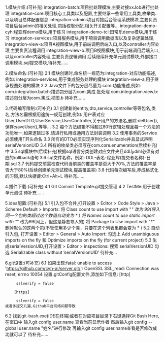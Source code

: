 1.模块介绍:(可补充)
 integration-batch:项目批处理模块,主要对接xxJob进行批处理
 integration-core:项目核心工具类以及配置,主要继承一些常用工具类,枚举类..以及项目总体配置信息
 integration-admin:项目对接后台管理系统模块,主要负责项目后台admin的相关处理,包括权限分配,相关开关配置等...
 integration-demo-cyh:程亚辉demo模块,用于练习
 integration-demo-tcl:田常乐demo模块,用于练习
 integration-services:项目服务模块,用于项目调用数据库以及复杂逻辑处理,
 integration-view-a:项目A视图模块,用于前端调用后端入口,以及controller内容处理,主要负责流程调用
 integration-view-b:项目B视图模块,用于前端调用后端入口,以及controller内容处理,主要负责逻辑调用
 后续继续补充单元测试模块,外部接口调用模块,sql提交模块,待补充......

2.模块命名:(可补充)
 2.1 模块创建时,命名统一规范为:integration-对应功能描述,例如:
    integration-services,用于集成服务处理的模块
    integration-view-a,用于继承视图处理的模块
 2.2 Java文件下的包分层尽量为:com.功能描述,例如:
    com.integration.batch:描述包分层为com.集成.批处理
    com.integration.view.b:描述包分层为com.集成.视图.b
 待补充......

3.代码编写限制:(可补充)
 3.1 创建新的entity,dto,service,controller等等包名,类名,方法名需根据用途统一规范创建,例如:
    用户表对应User,UserDTO,UserService,UserController,关于用户的方法名,删除:delUser(),保存:saveUser(),等等...
 3.2 每个方法编辑不得超过80行逻辑处理且每一个方法的功能唯一,如果逻辑过多,请进行私用或通用方法封装调用
 3.2 使用事务的Service必须使用T开头命名
 3.3 所有的DTO必须实现序列化Serializable并且显式声明serialVersionUID
 3.4 所有的枚举类必须写在com.core.enumeration(后续补充)中
 3.5 sql模块中(后续补充)根据sql语言分类创建对应文件夹且ddl与dml必须有对应的rollback语句
 3.6 sql文件名称，例如: DDL-表名-程亚辉(提交者名称)-日期.sql
 3.7 代码提交前需检查代码当前类的覆盖率是否大于70%,方法的覆盖率是否大于80%(后续创建单元测试模块,提高覆盖率)
 3.8 代码每次编写后,养成格式化的习惯,默认快捷键:Ctrl+Alt+L
 待补充......
 
4.插件下载:(可补充)
 4.1 Git Commit Template:git提交管理
 4.2 TestMe:用于创建单元测试
 待补充......
 
5.idea配置:(可补充)
 5.1 引入包不合并,打开设置 > Editor > Code Style > Java > Scheme Default > Imports:
    将 Class count to use import with "*" 改为 99(导入同一个包的类超过这个数值自动变为 * )
    将 Names count to use static import with "*" 改为99(同上，但这是静态导入的)
    将 Package to Use import with "*" 删掉默认的这两个包(不管使用多少个类，只要在这个列表里都会变为 * )
 5.2 自动引入包, 打开设置 > Editor > General > Auto Import:
    勾选上 Add unambiguous imports on the fly 和 Optimize imports on the fly (for current project)
 5.3 生成serialVersionUID,打开设置 > Editor > inspections:
    搜索 serialVersionUID 勾选 Serializable class without ’serialVersionUID’ 
 待补充...
 
6.git设置:(可补充)
 6.1 如果出现:fatal: unable to access 'https://github.com/cyh-ai/server.git/': OpenSSL SSL_read: Connection was reset, errno 10054
    设置.gitConfig配置文件,添加如下信息:
        [http]
         
         sslverify = false
        
        [https]
        
         sslverify = false
    或者多提交几遍,Github平台网络问题导致
 6.2 找到git-bash.exe(IDE在终端)或者在对应项目目录下右键选择Git Bash Here,在窗口中
     输入git config user.name   查看当前显示作者
     然后输入git config --global user.name "姓名"进行修改
     再输入git config user.name查看是否修改成功就可以了
 待补充......